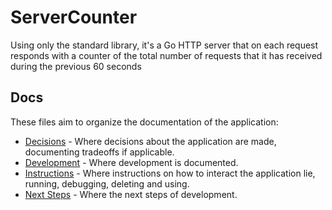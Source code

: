 # ServerCounter

Using only the standard library, it's a Go HTTP server that on each request responds with a counter of the total number of requests that it has received during the previous 60 seconds

## Docs

These files aim to organize the documentation of the application:

- [Decisions](./docs/decisions.md) - Where decisions about the application are made, documenting tradeoffs if applicable.
- [Development](./docs/development.md) - Where development is documented.
- [Instructions](./docs/instructions.md) - Where instructions on how to interact the application lie, running, debugging, deleting and using.
- [Next Steps](./docs/next-steps.md) - Where the next steps of development.
